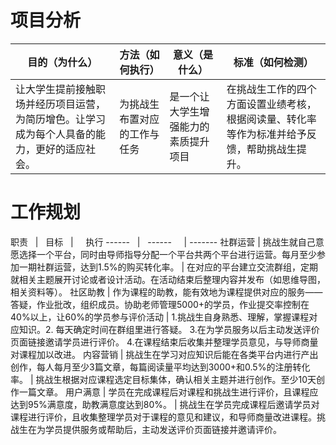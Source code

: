 # 项目分析
目的（为什么） |  方法（如何执行） | 意义（是什么） | 标准（如何检测）
----- | ---- | ------ | -------
让大学生提前接触职场并经历项目运营，为简历增色。让学习成为每个人具备的能力，更好的适应社会。 |  为挑战生布置对应的工作与任务 |  是一个让大学生增强能力的素质提升项目  |  在挑战生工作的四个方面设置业绩考核，根据阅读量、转化率等作为标准并给予反馈，帮助挑战生提升。


# 工作规划
 职责    |    目标    |     执行
------    |    ------     | -------
社群运营 | 挑战生就自己意愿选择一个平台，同时由导师指导分配一个平台共两个平台进行运营。每月至少参加一期社群运营，达到1.5%的购买转化率。 |  在对应的平台建立交流群组，定期就相关主题展开讨论或者设计活动。在活动结束后整理内容并发布（如思维导图，相关资料等）。
社区助教  |  作为课程的助教，能有效地为课程提供对应的服务——答疑，作业批改，组织成员。协助老师管理5000+的学员，作业提交率控制在40%以上，让60%的学员参与评价活动 | 1.挑战生自身熟悉、理解，掌握课程对应知识。2. 每天确定时间在群组里进行答疑。 3.在为学员服务以后主动发送评价页面链接邀请学员进行评价。 4.在课程结束后收集并整理学员意见，与导师商量对课程加以改进。
内容营销 | 挑战生在学习对应知识后能在各类平台内进行产出创作，每人每月至少3篇文章，每篇阅读量平均达到3000+和0.5%的注册转化率。 |  挑战生根据对应课程选定目标集体，确认相关主题并进行创作。至少10天创作一篇文章。
用户满意 | 学员在完成课程后对课程和挑战生进行评价，且课程应达到95%满意度，助教满意度达到80%。 |  挑战生在学员完成课程后邀请学员对课程进行评价，且收集整理学员对于课程的意见和建议，和导师商量改进课程。挑战生在为学员提供服务或帮助后，主动发送评价页面链接并邀请评价。
